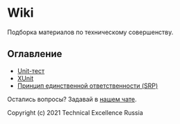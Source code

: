# Wiki

Подборка материалов по техническому совершенству.

## Оглавление

- [Unit-тест](UnitTest.md)
- [XUnit](Xunit.md)
- [Принцип единственной ответственности (SRP)](SingleResponsibilityPrinciple.md)

Остались вопросы? Задавай в [нашем чате](https://t.me/technicalexcellenceru).

Copyright (c) 2021 Technical Excellence Russia

